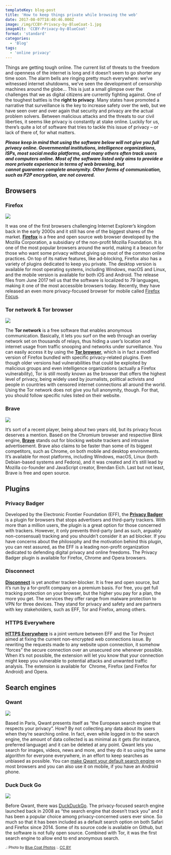 ```yaml
---
templateKey: blog-post
title: 'How to keep things private while browsing the web'
date: 2017-08-07T18:40:46.000Z
image: /img/CCBY-Privacy-by-BlueCoat-1.jpg
imageAlt: 'CCBY-Privacy-by-BlueCoat'
format: 'standard'
categories:
  - 'Blog'
tags:
  - 'online privacy'
---
```


Things are getting tough online. The current list of threats to the freedom and openness of the internet is long and it doesn’t seem to go shorter any time soon. The alarm bells are ringing pretty much everywhere: we’ve witnessed internet shutdowns, we’ve seen the development of censorship machines around the globe… This is just a small glimpse over the challenges that we as digital citizens are currently fighting against. One of the toughest battles is the **right to privacy**. Many states have promoted a narrative that surveillance is the key to increase safety over the web, but we have seen over and over again that security and privacy are the actual problem solvers. Between malicious attacks and the threats to our civil liberties, it seems like privacy is constantly at stake online. Luckily for us, there’s quite a lot of software that tries to tackle this issue of privacy – or lack of there of, for what matters.

_**Please keep in mind that using the software below will not give you full privacy online. Governmental institutions, intelligence organizations, ISPs, most social media platforms, and many others often track users and computers online. Most of the software listed only aims to provide a more private experience in terms of web browsing, but cannot guarantee complete anonymity. Other forms of communication, such as P2P encryption, are not covered.**_

## Browsers

### Firefox

![](/img/firefox.png)

It was one of the first browsers challenging Internet Explorer’s kingdom back in the early 2000s and it still has one of the biggest shares of the market. **[Firefox](https://www.mozilla.org/firefox/desktop/)** is a free and open source web browser developed by the Mozilla Corporation, a subsidiary of the non-profit Mozilla Foundation. It is one of the most popular browsers around the world, making it a beacon for those who want some privacy without giving up most of the common online practices. On top of its native features, like ad-blocking, Firefox also has a variety of plugins dedicated to keep you private. The desktop version is available for most operating systems, including Windows, macOS and Linux, and the mobile version is available for both iOS and Android. The release files from June 2017 tell us that the software is localized to 79 languages, making it one of the most accessible browsers today. Recently, they have released an even more privacy-focused browser for mobile called [Firefox Focus](https://www.mozilla.org/en-US/firefox/focus/).

### Tor network & Tor browser

![](/img/torlogo.png)

The **Tor network** is a free software that enables anonymous communication. Basically, it lets you surf on the web through an overlay network set on thousands of relays, thus hiding a user’s location and internet usage from traffic snooping and networks under surveillance. You can easily access it by using the **[Tor browser](https://www.torproject.org/projects/torbrowser.html.en)**, which is in fact a modified version of Firefox bundled with specific privacy-related plugins. Even though older versions had vulnerabilities that could be exploited by malicious groups and even intelligence organizations (actually a Firefox vulnerability), Tor is still mostly known as the browser that offers the highest level of privacy, being widely used by journalists, political activists and people in countries with censored internet connections all around the world. Using the Tor network does not give you full anonymity, though. For that, you should follow specific rules listed on their website.

### Brave

![](/img/bravelogo.png)

It’s sort of a recent player, being about two years old, but its privacy focus deserves a mention. Based on the Chromium browser and respective Blink engine, **[Brave](https://brave.com)** stands out for blocking website trackers and intrusive advertisement. Brave also claims to be faster than some of its biggest competitors, such as Chrome, on both mobile and desktop environments. It’s available for most platforms, including Windows, macOS, Linux (both Debian-based systems and Fedora), and it was created and it’s still lead by Mozilla co-founder and JavaScript creator, Brendan Eich. Last but not least, Brave is free and open source.

## Plugins

### Privacy Badger

Developed by the Electronic Frontier Foundation (EFF), the **[Privacy Badger](https://www.eff.org/privacybadger)** is a plugin for browsers that stops advertisers and third-party trackers. With more than a million users, the plugin is a great option for those concerned with trackers. However, it only prevents third-party (and as such, arguably non-consensual) tracking and you shouldn’t consider it an ad blocker. If you have concerns about the philosophy and the motivation behind this plugin, you can rest assured, as the EFF is a leading non-profit organization dedicated to defending digital privacy and online freedoms. The Privacy Badger plugin is available for Firefox, Chrome and Opera browsers.

### Disconnect

**[Disconnect](https://disconnect.me)** is yet another tracker-blocker. It is free and open source, but it’s run by a for-profit company on a premium basis. For free, you get full tracking protection on your browser, but the higher you pay for a plan, the more you get. The services they offer range from malware protection to VPN for three devices. They stand for privacy and safety and are partners with key stakeholders, such as EFF, Tor and Firefox, among others.

### HTTPS Everywhere

[**HTTPS** **Everywhere**](https://www.eff.org/https-everywhere) is a joint venture between EFF and the Tor Project aimed at fixing the current non-encrypted web connections issue. By rewriting the requests made to any website upon connection, it somehow “forces” the secure connection over an unsecured one whenever possible. When it’s not possible, the extension will let you know that your connection might keep you vulnerable to potential attacks and unwanted traffic analysis. The extension is available for  Chrome, Firefox (and Firefox for Android) and Opera.

## Search engines

### Qwant

![](/img/qwant.png)

Based in Paris, Qwant presents itself as “the European search engine that respects your privacy”. How? By not collecting any data about its users when they’re searching online. In fact, even while logged in to the search engine, the amount of data collected is as minimal as it gets (for instance, preferred language) and it can be deleted at any point. Qwant lets you search for images, videos, news and more, and they do it so using the same algorithm for everyone everywhere, in an effort to keep searches as unbiased as possible. You can [make Qwant your default search engine](https://help.qwant.com/help/qwant-search/add-qwant-on-desktop/) on most browsers and you can also use it on mobile, if you have an Android phone.

### Duck Duck Go

![](/img/duckduckgo.png)

Before Qwant, there was [DuckDuckGo](https://duckduckgo.com). The privacy-focused search engine launched back in 2008 as “the search engine that doesn’t track you” and it has been a popular choice among privacy-concerned users ever since. So much so that it has been included as a default search option on both Safari and Firefox since 2014. Some of its source code is available on Github, but the software is not fully open source. Combined with Tor, it was the first search engine to allow end to end anonymous search.

<small>.: Photo by [Blue Coat Photos](https://www.flickr.com/photos/111692634@N04/11406964665/) :. [CC BY](https://creativecommons.org/licenses/by/4.0/)</small>

